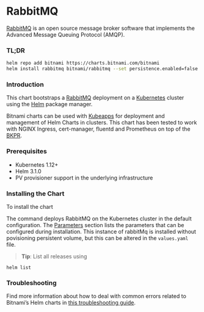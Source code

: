 # RabbitMQ

[RabbitMQ](https://www.rabbitmq.com/) is an open source message broker software that implements the Advanced Message Queuing Protocol (AMQP).

### TL;DR

```bash
helm repo add bitnami https://charts.bitnami.com/bitnami
helm install rabbitmq bitnami/rabbitmq --set persistence.enabled=false
```

### Introduction

This chart bootstraps a [RabbitMQ](https://github.com/bitnami/bitnami-docker-rabbitmq) deployment on a [Kubernetes](http://kubernetes.io) cluster using the [Helm](https://helm.sh) package manager.

Bitnami charts can be used with [Kubeapps](https://kubeapps.com/) for deployment and management of Helm Charts in clusters. This chart has been tested to work with NGINX Ingress, cert-manager, fluentd and Prometheus on top of the [BKPR](https://kubeprod.io/).

### Prerequisites

- Kubernetes 1.12+
- Helm 3.1.0
- PV provisioner support in the underlying infrastructure

### Installing the Chart

To install the chart

The command deploys RabbitMQ on the Kubernetes cluster in the default configuration. The [Parameters](#parameters) section lists the parameters that can be configured during installation. This instance of rabbitMq is installed without povisioning persistent volume, but this can be altered in the `values.yaml` file.

> **Tip**: List all releases using 

```execute
helm list
```

### Troubleshooting

Find more information about how to deal with common errors related to Bitnami’s Helm charts in [this troubleshooting guide](https://docs.bitnami.com/general/how-to/troubleshoot-helm-chart-issues).
